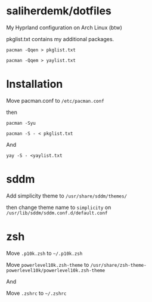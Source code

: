 # saliherdemk/dotfiles
My Hyprland configuration on Arch Linux (btw) 

pkglist.txt contains my additional packages.

```
pacman -Qqen > pkglist.txt
```

```
pacman -Qqem > yaylist.txt
```

# Installation
Move pacman.conf to `/etc/pacman.conf`

then

```
pacman -Syu
```

```
pacman -S - < pkglist.txt
```
And
```
yay -S - <yaylist.txt
```

# sddm
Add simplicity theme to `/usr/share/sddm/themes/ `

then change theme name to `simplicity` on `/usr/lib/sddm/sddm.conf.d/default.conf`

# zsh
Move `.p10k.zsh` to ``~/.p10k.zsh``

Move `powerlevel10k.zsh-theme` to `/usr/share/zsh-theme-powerlevel10k/powerlevel10k.zsh-theme` 

And

Move `.zshrc` to `~/.zshrc`

